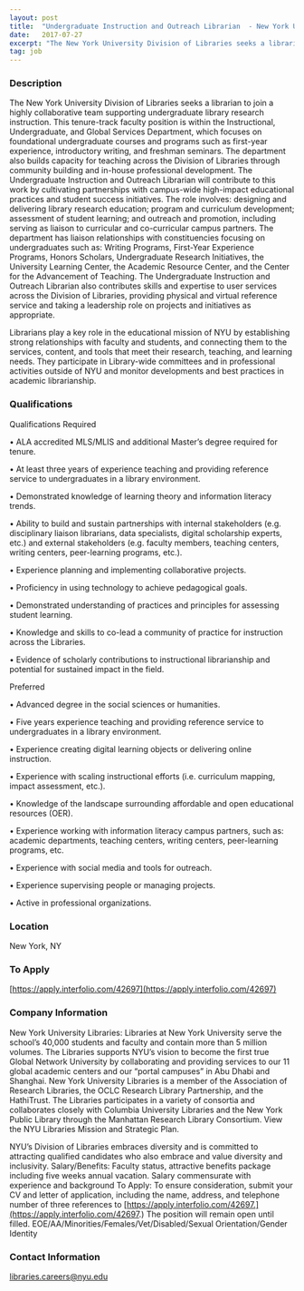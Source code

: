 ```yaml
---
layout: post
title:  "Undergraduate Instruction and Outreach Librarian  - New York University Division of Libraries"
date:   2017-07-27
excerpt: "The New York University Division of Libraries seeks a librarian to join a highly collaborative team supporting undergraduate library research instruction. This tenure-track faculty position is within the Instructional, Undergraduate, and Global Services Department, which focuses on foundational undergraduate courses and programs such as first-year experience, introductory writing, and freshman..."
tag: job
---
```


### Description   

The New York University Division of Libraries seeks a librarian to join a highly collaborative team supporting undergraduate library research instruction. This tenure-track faculty position is within the Instructional, Undergraduate, and Global Services Department, which focuses on foundational undergraduate courses and programs such as first-year experience, introductory writing, and freshman seminars. The department also builds capacity for teaching across the Division of Libraries through community building and in-house professional development. The Undergraduate Instruction and Outreach Librarian will contribute to this work by cultivating partnerships with campus-wide high-impact educational practices and student success initiatives. The role involves: designing and delivering library research education; program and curriculum development; assessment of student learning; and outreach and promotion, including serving as liaison to curricular and co-curricular campus partners. The department has liaison relationships with constituencies focusing on undergraduates such as: Writing Programs, First-Year Experience Programs, Honors Scholars, Undergraduate Research Initiatives, the University Learning Center, the Academic Resource Center, and the Center for the Advancement of Teaching. The Undergraduate Instruction and Outreach Librarian also contributes skills and expertise to user services across the Division of Libraries, providing physical and virtual reference service and taking a leadership role on projects and initiatives as appropriate.

Librarians play a key role in the educational mission of NYU by establishing strong relationships with faculty and students, and connecting them to the services, content, and tools that meet their research, teaching, and learning needs. They participate in Library-wide committees and in professional activities outside of NYU and monitor developments and best practices in academic librarianship.





### Qualifications   

Qualifications 
Required 

• ALA accredited MLS/MLIS and additional Master’s degree required for tenure.

• At least three years of experience teaching and providing reference service to undergraduates in a library environment. 

• Demonstrated knowledge of learning theory and information literacy trends. 

• Ability to build and sustain partnerships with internal stakeholders (e.g. disciplinary liaison librarians, data specialists, digital scholarship experts, etc.) and external stakeholders (e.g. faculty members, teaching centers, writing centers, peer-learning programs, etc.).  

• Experience planning and implementing collaborative projects. 

• Proficiency in using technology to achieve pedagogical goals.

• Demonstrated understanding of practices and principles for assessing student learning. 

• Knowledge and skills to co-lead a community of practice for instruction across the Libraries.

• Evidence of scholarly contributions to instructional librarianship and potential for sustained impact in the field. 

Preferred

• Advanced degree in the social sciences or humanities.

• Five years experience teaching and providing reference service to undergraduates in a library environment. 

• Experience creating digital learning objects or delivering online instruction. 

• Experience with scaling instructional efforts (i.e. curriculum mapping, impact assessment, etc.).  

• Knowledge of the landscape surrounding affordable and open educational resources (OER). 

• Experience working with information literacy campus partners, such as: academic departments, teaching centers, writing centers, peer-learning programs, etc. 

• Experience with social media and tools for outreach. 

• Experience supervising people or managing projects. 

• Active in professional organizations. 





### Location   

New York, NY




### To Apply   

[https://apply.interfolio.com/42697](https://apply.interfolio.com/42697)


### Company Information   

New York University Libraries: Libraries at New York University serve the school’s 40,000 students and faculty and contain more than 5 million volumes. The Libraries supports NYU’s vision to become the first true Global Network University by collaborating and providing services to our 11 global academic centers and our “portal campuses” in Abu Dhabi and Shanghai.   New York University Libraries is a member of the Association of Research Libraries, the OCLC Research Library Partnership, and the HathiTrust. The Libraries participates in a variety of consortia and collaborates closely with Columbia University Libraries and the New York Public Library through the Manhattan Research Library Consortium. View the NYU Libraries Mission and Strategic Plan.

NYU’s Division of Libraries embraces diversity and is committed to attracting qualified candidates who also embrace and value diversity and inclusivity.
Salary/Benefits: Faculty status, attractive benefits package including five weeks annual vacation. Salary commensurate with experience and background
To Apply: To ensure consideration, submit your CV and letter of application, including the name, address, and telephone number of three references to [https://apply.interfolio.com/42697.](https://apply.interfolio.com/42697.)  The position will remain open until filled. 
EOE/AA/Minorities/Females/Vet/Disabled/Sexual Orientation/Gender Identity



### Contact Information   

libraries.careers@nyu.edu

